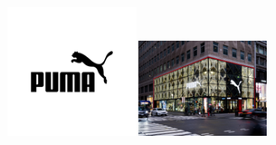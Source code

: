 <img src="pictures/puma.jpg" alt="banner" width="45%" > <img src="pictures/puma store.jpg" alt="store" width="45%">



